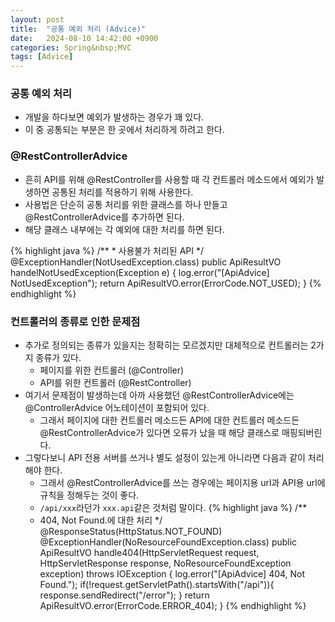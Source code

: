 ```yaml
---
layout: post
title:  "공통 예외 처리 (Advice)"
date:   2024-08-10 14:42:00 +0900
categories: Spring&nbsp;MVC
tags: [Advice]
---
```


### 공통 예외 처리

- 개발을 하다보면 예외가 발생하는 경우가 꽤 있다.
- 이 중 공통되는 부분은 한 곳에서 처리하게 하려고 한다.

### @RestControllerAdvice

- 흔히 API를 위해 @RestController를 사용할 때 각 컨트롤러 메소드에서 예외가 발생하면 공통된 처리를 적용하기 위해 사용한다.
- 사용법은 단순히 공통 처리를 위한 클래스를 하나 만들고 @RestControllerAdvice를 추가하면 된다.
- 해당 클래스 내부에는 각 예외에 대한 처리를 하면 된다.

{% highlight java %}
/**
    * 사용불가 처리된 API
*/
@ExceptionHandler(NotUsedException.class)
public ApiResultVO handelNotUsedException(Exception e) {
    log.error("[ApiAdvice] NotUsedException");
    return ApiResultVO.error(ErrorCode.NOT_USED);
}
{% endhighlight %}

### 컨트롤러의 종류로 인한 문제점

- 추가로 정의되는 종류가 있을지는 정확히는 모르겠지만 대체적으로 컨트롤러는 2가지 종류가 있다.
    - 페이지를 위한 컨트롤러 (@Controller)
    - API를 위한 컨트롤러 (@RestController)
- 여기서 문제점이 발생하는데 아까 사용했던 @RestControllerAdvice에는 @ControllerAdvice 어노테이션이 포함되어 있다.
    - 그래서 페이지에 대한 컨트롤러 메소드든 API에 대한 컨트롤러 메소드든  
    @RestControllerAdvice가 있다면 오류가 났을 때 해당 클래스로 매핑되버린다.
- 그렇다보니 API 전용 서버를 쓰거나 별도 설정이 있는게 아니라면 다음과 같이 처리해야 한다.
    - 그래서 @RestControllerAdvice를 쓰는 경우에는 페이지용 url과 API용 url에 규칙을 정해두는 것이 좋다.
    - `/api/xxx`라던가 `xxx.api`같은 것처럼 말이다.
{% highlight java %}
/**
    * 404, Not Found.에 대한 처리
*/
@ResponseStatus(HttpStatus.NOT_FOUND)
@ExceptionHandler(NoResourceFoundException.class)
public ApiResultVO handle404(HttpServletRequest request, HttpServletResponse response, NoResourceFoundException exception) throws IOException {
    log.error("[ApiAdvice] 404, Not Found.");
    if(!request.getServletPath().startsWith("/api")){
        response.sendRedirect("/error");
    }
    return ApiResultVO.error(ErrorCode.ERROR_404);
}
{% endhighlight %}